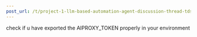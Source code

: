 ```yaml
---
post_url: /t/project-1-llm-based-automation-agent-discussion-thread-tds-jan-2025/164277/571
---
```

check if u have exported the AIPROXY\_TOKEN properly in your environment